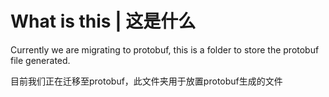 # What is this | 这是什么
Currently we are migrating to protobuf, this is a folder to store the protobuf file generated.

目前我们正在迁移至protobuf，此文件夹用于放置protobuf生成的文件